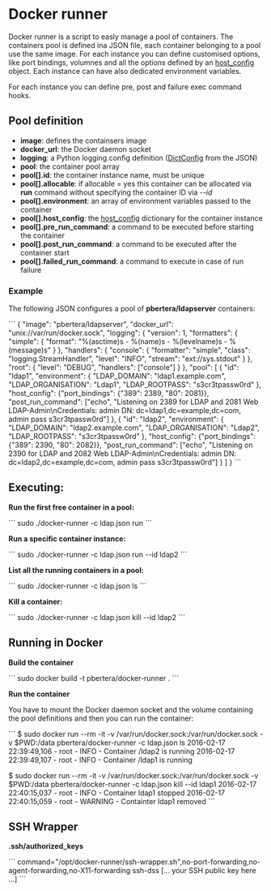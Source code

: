 # Docker runner

Docker runner is a script to easly manage a pool of containers. The containers pool is defined ina JSON file, each container belonging to a pool use the same image.
For each instance you can define customised options, like port bindings, volumnes and all the options defined by an [host_config](https://docker-py.readthedocs.org/en/latest/hostconfig/) object. Each instance can have also dedicated environment variables.

For each instance you can define pre, post and failure exec command hooks.

## Pool definition

- **image**: defines the containsers image
- **docker_url**: the Docker daemon socket
- **logging**: a Python logging.config definition ([DictConfig](https://docs.python.org/2/library/logging.config.html) from the JSON)
- **pool**: the container pool array
- **pool[].id**: the container instance name, must be unique
- **pool[].allocable**: if allocable = yes this container can be allocated via **run** command without specifying the container ID via *--id*
- **pool[].environment**: an array of environment variables passed to the container
- **pool[].host_config**: the [host_config](https://docker-py.readthedocs.org/en/latest/hostconfig/) dictionary for the container instance
- **pool[].pre_run_command**: a command to be executed before starting the container
- **pool[].post_run_command**: a command to be executed after the container start
- **pool[].failed_run_command**: a command to execute in case of run failure

### Example

The following JSON configures a pool of **pbertera/ldapserver** containers:

´´´
{
    "image": "pbertera/ldapserver",
    "docker_url": "unix://var/run/docker.sock",
    "logging": {
        "version": 1,
        "formatters": {
            "simple": {
                "format": "%(asctime)s - %(name)s - %(levelname)s - %(message)s"
            }
        },
        "handlers": {
            "console": {
                "formatter": "simple",
                "class": "logging.StreamHandler",
                "level": "INFO",
                "stream": "ext://sys.stdout"
            }
        },
        "root": {
            "level": "DEBUG",
            "handlers": ["console"]
        }
    },
    "pool": [
        {
            "id": "ldap1",
            "environment": {
                "LDAP_DOMAIN": "ldap1.example.com",
                "LDAP_ORGANISATION": "Ldap1",
                "LDAP_ROOTPASS": "s3cr3tpassw0rd"
            },
            "host_config": {"port_bindings": {"389": 2389, "80": 2081}},
            "post_run_command": ["echo", "Listening on 2389 for LDAP and 2081 Web LDAP-Admin\nCredentials: admin DN: dc=ldap1,dc=example,dc=com, admin pass s3cr3tpassw0rd"]
        },
        {
            "id": "ldap2",
            "environment": {
                "LDAP_DOMAIN": "ldap2.example.com",
                "LDAP_ORGANISATION": "Ldap2",
                "LDAP_ROOTPASS": "s3cr3tpassw0rd"
            },
            "host_config": {"port_bindings": {"389": 2390, "80": 2082}},
            "post_run_command": ["echo", "Listening on 2390 for LDAP and 2082 Web LDAP-Admin\nCredentials: admin DN: dc=ldap2,dc=example,dc=com, admin pass s3cr3tpassw0rd"]
        }
    ]
}
´´´

## Executing:

**Run the first free container in a pool:**

´´´
sudo ./docker-runner -c ldap.json run
´´´

**Run a specific container instance:**

´´´
sudo ./docker-runner -c ldap.json run --id ldap2
´´´

**List all the running containers in a pool:**

´´´
sudo ./docker-runner -c ldap.json ls
´´´

**Kill a container:**

´´´
sudo ./docker-runner -c ldap.json kill --id ldap2
´´´

## Running in Docker

**Build the container**

´´´
sudo docker build -t pbertera/docker-runner .
´´´

**Run the container**

You have to mount the Docker daemon socket and the volume containing the pool definitions and then you can run the container:

´´´
$ sudo docker run --rm -it -v /var/run/docker.sock:/var/run/docker.sock -v $PWD:/data pbertera/docker-runner -c ldap.json ls
2016-02-17 22:39:49,106 - root - INFO - Container /ldap2 is running
2016-02-17 22:39:49,107 - root - INFO - Container /ldap1 is running

$ sudo docker run --rm -it -v /var/run/docker.sock:/var/run/docker.sock -v $PWD:/data pbertera/docker-runner -c ldap.json kill --id ldap1
2016-02-17 22:40:15,037 - root - INFO - Container ldap1 stopped
2016-02-17 22:40:15,059 - root - WARNING - Containter ldap1 removed
´´´

## SSH Wrapper

**.ssh/authorized_keys**

´´´
command="/opt/docker-runner/ssh-wrapper.sh",no-port-forwarding,no-agent-forwarding,no-X11-forwarding ssh-dss [... your SSH public key here ...]
´´´
